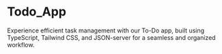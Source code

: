 # Todo_App
Experience efficient task management with our To-Do app, built using TypeScript, Tailwind CSS, and JSON-server for a seamless and organized workflow.
